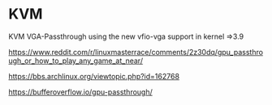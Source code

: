 # KVM

KVM VGA-Passthrough using the new vfio-vga support in kernel =>3.9

https://www.reddit.com/r/linuxmasterrace/comments/2z30dq/gpu_passthrough_or_how_to_play_any_game_at_near/

https://bbs.archlinux.org/viewtopic.php?id=162768

https://bufferoverflow.io/gpu-passthrough/
